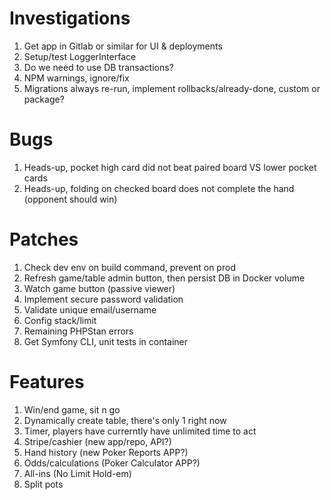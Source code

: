 # Investigations

1. Get app in Gitlab or similar for UI & deployments
2. Setup/test LoggerInterface
3. Do we need to use DB transactions?
4. NPM warnings, ignore/fix
5. Migrations always re-run, implement rollbacks/already-done, custom or package?

# Bugs

1. Heads-up, pocket high card did not beat paired board VS lower pocket cards
2. Heads-up, folding on checked board does not complete the hand (opponent should win)

# Patches

1. Check dev env on build command, prevent on prod
2. Refresh game/table admin button, then persist DB in Docker volume
3. Watch game button (passive viewer)
4. Implement secure password validation
5. Validate unique email/username
6. Config stack/limit 
7. Remaining PHPStan errors
8. Get Symfony CLI, unit tests in container

# Features

1. Win/end game, sit n go
2. Dynamically create table, there's only 1 right now
3. Timer, players have currerntly have unlimited time to act
4. Stripe/cashier (new app/repo, API?)
5. Hand history (new Poker Reports APP?)
6. Odds/calculations (Poker Calculator APP?)
7. All-ins (No Limit Hold-em)
8. Split pots